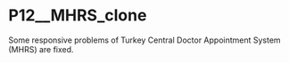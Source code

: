 # P12__MHRS_clone
Some responsive problems of Turkey Central Doctor Appointment System (MHRS) are fixed.
